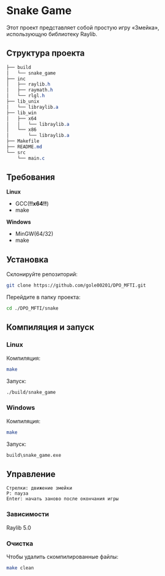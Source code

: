 # Snake Game

Этот проект представляет собой простую игру «Змейка», использующую библиотеку Raylib.

## Структура проекта

```css
├── build
│   └── snake_game
├── inc
│   ├── raylib.h
│   ├── raymath.h
│   └── rlgl.h
├── lib_unix
│   └── libraylib.a
├── lib_win
│   ├── x64
│   │   └── libraylib.a
│   └── x86
│       └── libraylib.a
├── Makefile
├── README.md
└── src
    └── main.c
```

## Требования

**Linux**
- GCC(**!!x64!!**)
- make

**Windows**
- MinGW(64/32)
- make

## Установка
Склонируйте репозиторий:

```bash
git clone https://github.com/gole00201/DPO_MFTI.git
```

Перейдите в папку проекта:

```bash
cd ./DPO_MFTI/snake
```

## Компиляция и запуск
### Linux

Компиляция:

```bash
make
```
Запуск:

```bash
./build/snake_game
```
### Windows

Компиляция:

```bash
make
```
Запуск:
``` bash
build\snake_game.exe
```
## Управление

```
Стрелки: движение змейки
P: пауза
Enter: начать заново после окончания игры
```

### Зависимости

Raylib 5.0

### Очистка

Чтобы удалить скомпилированные файлы:

``` bash
make clean
```